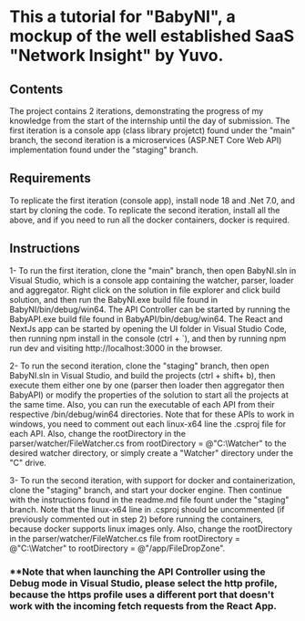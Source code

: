 # This a tutorial for "BabyNI", a mockup of the well established SaaS "Network Insight" by Yuvo.

## Contents
The project contains 2 iterations, demonstrating the progress of my knowledge from the start of the internship until the day of submission.
The first iteration is a console app (class library projetct) found under the "main" branch, the second iteration is a microservices (ASP.NET Core Web API) implementation found under the "staging" branch.

## Requirements
To replicate the first iteration (console app), install node 18 and .Net 7.0, and start by cloning the code.
To replicate the second iteration, install all the above, and if you need to run all the docker containers, docker is required.

## Instructions
1-  To run the first iteration, clone the "main" branch, then open BabyNI.sln in Visual Studio, which is a console app containing the watcher, parser, loader and aggregator.
Right click on the solution in file explorer and click build solution, and then run the BabyNI.exe build file found in BabyNI/bin/debug/win64.
The API Controller can be started by running the BabyAPI.exe build file found in BabyAPI/bin/debug/win64.
The React and NextJs app can be started by opening the UI folder in Visual Studio Code, then running npm install in the console (ctrl + `), and then by running npm run dev and visiting http://localhost:3000 in the browser.

2- To run the second iteration, clone the "staging" branch, then open BabyNI.sln in Visual Studio, and build the projects (ctrl + shift+ b), then execute them either one by one (parser then loader then aggregator then BabyAPI) or modify the properties of the solution to start all the projects at the same time. Also, you can run the executable of each API from their respective /bin/debug/win64 directories. Note that for these APIs to work in windows, you need to comment out each <RuntimeIdentifier>linux-x64</RuntimeIdentifier> line the .csproj file for each API. Also, change the rootDirectory in the parser/watcher/FileWatcher.cs from rootDirectory = @"C:\Watcher" to the desired watcher directory, or simply create a "Watcher" directory under the "C" drive.

3- To run the second iteration, with support for docker and containerization, clone the "staging" branch, and start your docker engine. Then continue with the instructions found in the readme.md file fount under the "staging" branch.
Note that the <RuntimeIdentifier>linux-x64</RuntimeIdentifier> line in .csproj should be uncommented (if previously commented out in step 2) before running the containers, because docker supports linux images only.
Also, change the rootDirectory in the parser/watcher/FileWatcher.cs file from rootDirectory = @"C:\Watcher" to rootDirectory = @"/app/FileDropZone".

### **Note that when launching the API Controller using the Debug mode in Visual Studio, please select the http profile, because the https profile uses a different port that doesn't work with the incoming fetch requests from the React App.
